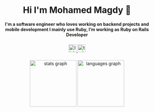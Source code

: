 ###

<h1 align="center">Hi I'm Mohamed Magdy 👋</h1>

<h4 align="center"> I'm a software engineer who loves working on backend projects and mobile development I mainly use Ruby, I’m working as Ruby on Rails Developer </h4>

###

<div align="center">
  <a href="https://www.linkedin.com/in/m7madmagdy" target="_blank">
    <img src="https://img.shields.io/static/v1?message=LinkedIn&logo=linkedin&label=&color=0077B5&logoColor=white&labelColor=&style=for-the-badge" height="25" alt="linkedin logo"/>
  </a>

  <a href="https://twitter.com/m7madmagdy99" target="_blank">
    <img src="https://img.shields.io/static/v1?message=Twitter&logo=twitter&label=&color=1DA1F2&logoColor=white&labelColor=&style=for-the-badge" height="25" alt="twitter logo" />
  </a>
</div>

###

<div align="center">
  <img src="https://github-readme-stats-sigma-five.vercel.app/api?username=m7madmagdy&hide_title=false&hide_rank=false&show_icons=true&include_all_commits=true&count_private=true&disable_animations=false&theme=dracula&locale=en&hide_border=false" height="150" alt="stats graph"  />
  
  <img src="https://github-readme-stats-git-masterrstaa-rickstaa.vercel.app/api/top-langs/?username=m7madmagdy&locale=en&hide_title=false&layout=compact&card_width=320&langs_count=5&theme=dracula&hide_border=false" height="150" alt="languages graph"  />
</div>

###
